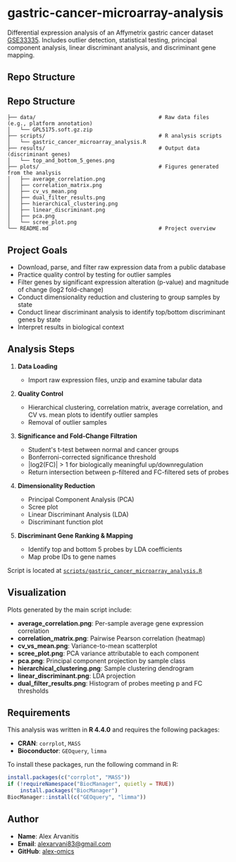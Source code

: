 # gastric-cancer-microarray-analysis
Differential expression analysis of an Affymetrix gastric cancer dataset [GSE33335](https://www.ncbi.nlm.nih.gov/geo/query/acc.cgi?acc=GSE33335).
Includes outlier detection, statistical testing, principal component analysis, linear discriminant analysis, and discriminant gene mapping.

## Repo Structure

## Repo Structure
```
├── data/                                       # Raw data files (e.g., platform annotation)  
│   └── GPL5175.soft.gz.zip  
├── scripts/                                    # R analysis scripts  
│   └── gastric_cancer_microarray_analysis.R  
├── results/                                    # Output data (discriminant genes)  
│   └── top_and_bottom_5_genes.png  
├── plots/                                      # Figures generated from the analysis  
│   ├── average_correlation.png  
│   ├── correlation_matrix.png  
│   ├── cv_vs_mean.png  
│   ├── dual_filter_results.png  
│   ├── hierarchical_clustering.png  
│   ├── linear_discriminant.png  
│   ├── pca.png  
│   └── scree_plot.png  
└── README.md                                   # Project overview  
```

## Project Goals

- Download, parse, and filter raw expression data from a public database
- Practice quality control by testing for outlier samples
- Filter genes by significant expression alteration (p-value) and magnitude of change (log2 fold-change)
- Conduct dimensionality reduction and clustering to group samples by state
- Conduct linear discriminant analysis to identify top/bottom discriminant genes by state
- Interpret results in biological context

## Analysis Steps

1. **Data Loading**
   - Import raw expression files, unzip and examine tabular data

2. **Quality Control**
   - Hierarchical clustering, correlation matrix, average correlation, and CV vs. mean plots to identify outlier samples
   - Removal of outlier samples
  
3. **Significance and Fold-Change Filtration**
   - Student's t-test between normal and cancer groups
   - Bonferroni-corrected significance threshold
   - |log2(FC)| > 1 for biologically meaningful up/downregulation
   - Return intersection between p-filtered and FC-filtered sets of probes

4. **Dimensionality Reduction**
   - Principal Component Analysis (PCA)
   - Scree plot
   - Linear Discriminant Analysis (LDA)
   - Discriminant function plot
  
5. **Discriminant Gene Ranking & Mapping**
   - Identify top and bottom 5 probes by LDA coefficients
   - Map probe IDs to gene names

Script is located at [`scripts/gastric_cancer_microarray_analysis.R`](scripts/gastric_cancer_microarray_analysis.R)

## Visualization

Plots generated by the main script include:

- **average_correlation.png**: Per-sample average gene expression correlation  
- **correlation_matrix.png**: Pairwise Pearson correlation (heatmap)
- **cv_vs_mean.png**: Variance-to-mean scatterplot  
- **scree_plot.png**: PCA variance attributable to each component 
- **pca.png**: Principal component projection by sample class
- **hierarchical_clustering.png**: Sample clustering dendrogram  
- **linear_discriminant.png**: LDA projection  
- **dual_filter_results.png**: Histogram of probes meeting p and FC thresholds

## Requirements

This analysis was written in **R 4.4.0** and requires the following packages:

- **CRAN**: `corrplot`, `MASS`
- **Bioconductor**: `GEOquery`, `limma`

To install these packages, run the following command in R:

```r
install.packages(c("corrplot", "MASS"))
if (!requireNamespace("BiocManager", quietly = TRUE))
    install.packages("BiocManager")
BiocManager::install(c("GEOquery", "limma"))
```

## Author

- **Name**: Alex Arvanitis  
- **Email**: [alexarvani83@gmail.com](mailto:alexarvani83@gmail.com)  
- **GitHub**: [alex-omics](https://github.com/alex-omics)


